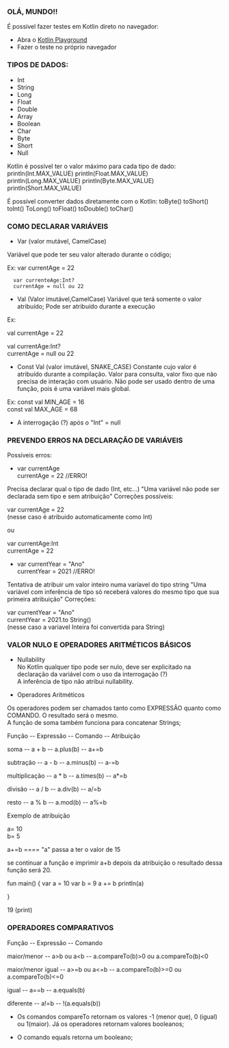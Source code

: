 ### OLÁ, MUNDO!!
É possível fazer testes em Kotlin direto no navegador:
- Abra o [Kotlin Playground](https://play.kotlinlang.org/)
- Fazer o teste no próprio navegador

### TIPOS DE DADOS:

- Int
- String
- Long
- Float
- Double
- Array 
- Boolean
- Char 
- Byte 
- Short
- Null

Kotlin é possível ter o valor máximo para cada tipo de dado:
println(Int.MAX_VALUE)
println(Float.MAX_VALUE)
println(Long.MAX_VALUE)
println(Byte.MAX_VALUE)
println(Short.MAX_VALUE)

É possível converter dados diretamente com o Kotlin:
toByte()
toShort()
toInt()
ToLong()
toFloat()
toDouble()
toChar()

### COMO DECLARAR VARIÁVEIS

- Var (valor mutável, CamelCase)

Variável que pode ter seu valor alterado durante o código;

Ex:   var currentAge = 22

      var currenteAge:Int?
      currentAge = null ou 22

- Val (Valor imutável,CamelCase) 
Variável que terá somente o valor atribuído; Pode ser atribuído durante a execução

Ex:   
      
val currentAge = 22   
      
val currentAge:Int?    
currentAge = null ou 22    

- Const Val (valor imutável, SNAKE_CASE)
Constante cujo valor é atribuído durante a compilação. Valor para consulta, valor fixo que não precisa de interação com usuário.
Não pode ser usado dentro de uma função, pois é uma variável mais global.

Ex: 
const val MIN_AGE = 16      
const val MAX_AGE = 68 


* A interrogação (?) após o "Int" = null 

### PREVENDO ERROS NA DECLARAÇÃO DE VARIÁVEIS

Possíveis erros:

- var currentAge    
currentAge = 22 //ERRO!

Precisa declarar qual o tipo de dado (Int, etc...)
"Uma variável não pode ser declarada sem tipo e sem atribuição"
Correções possíveis:   

var currentAge = 22   
(nesse caso é atribuido automaticamente como Int)

ou

var currentAge:Int  
currentAge = 22


- var currentYear = "Ano"   
currentYear = 2021 //ERRO!

Tentativa de atribuir um valor inteiro  numa varíavel do tipo string
"Uma variável com inferência de tipo só receberá valores do mesmo tipo que sua primeira atribuição"
Correções:

var currentYear = "Ano"    
currentYear = 2021.to String()     
(nesse caso a variavel Inteira foi convertida para String)

### VALOR NULO E OPERADORES ARITMÉTICOS BÁSICOS  

- Nullability  
No Kotlin qualquer tipo pode ser nulo, deve ser explicitado na declaração da variável com o uso da interrogação (?)   
A inferência de tipo não atribui nullability.  

- Operadores Aritméticos  

Os operadores podem ser chamados tanto como EXPRESSÃO quanto como COMANDO. O resultado será o mesmo.   
A função de soma também funciona para concatenar Strings;   

Função -- Expressão -- Comando -- Atribuição  

soma   -- a + b     -- a.plus(b) -- a+=b   
 
subtração -- a - b -- a.minus(b) -- a-=b  

multiplicação -- a * b -- a.times(b) -- a*=b  

divisão -- a / b -- a.div(b) -- a/=b  

resto -- a % b -- a.mod(b) -- a%=b    



Exemplo de atribuição    

a= 10   
b= 5   

a+=b ==== "a" passa a ter o valor de 15     

se continuar a função e imprimir a+b depois da atribuição o resultado dessa função será 20.    

fun main() {
    var a = 10
    var b = 9 
    a += b
    println(a)

}

19  (print)  



### OPERADORES COMPARATIVOS   

Função -- Expressão -- Comando   

maior/menor -- a>b ou a<b -- a.compareTo(b)>0 ou a.compareTo(b)<0

maior/menor igual -- a>=b ou a<=b -- a.compareTo(b)>=0 ou a.compareTo(b)<=0

igual -- a==b -- a.equals(b)

diferente -- a!=b -- !(a.equals(b))

- Os comandos compareTo retornam os valores -1 (menor que), 0 (igual) ou 1(maior). Já os operadores retornam valores booleanos;  

- O comando equals retorna um booleano;  




